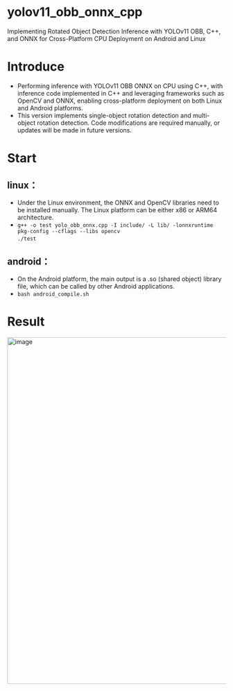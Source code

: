 # yolov11_obb_onnx_cpp
Implementing Rotated Object Detection Inference with YOLOv11 OBB, C++, and ONNX for Cross-Platform CPU Deployment on Android and Linux

# Introduce
- Performing inference with YOLOv11 OBB ONNX on CPU using C++, with inference code implemented in C++ and leveraging frameworks such as OpenCV and ONNX, enabling cross-platform deployment on both Linux and Android platforms.
- This version implements single-object rotation detection and multi-object rotation detection. Code modifications are required manually, or updates will be made in future versions.

# Start
## linux：
- Under the Linux environment, the ONNX and OpenCV libraries need to be installed manually. The Linux platform can be either x86 or ARM64 architecture.  
- `g++ -o test yolo_obb_onnx.cpp -I include/ -L lib/ -lonnxruntime pkg-config --cflags --libs opencv`  
`./test`
## android：
- On the Android platform, the main output is a .so (shared object) library file, which can be called by other Android applications.  
- `bash android_compile.sh`
# Result
<img width="800" height="800" alt="image" src="https://github.com/user-attachments/assets/9824749d-8fe4-4382-802f-6b94674772b9" />
